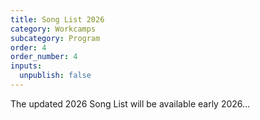 ```yaml
---
title: Song List 2026
category: Workcamps
subcategory: Program
order: 4
order_number: 4
inputs:
  unpublish: false
---
```

The updated 2026 Song List will be available early 2026…